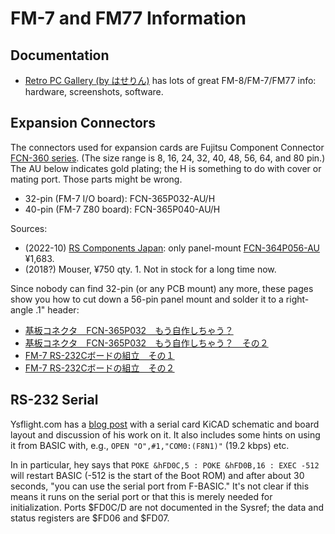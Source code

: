 FM-7 and FM77 Information
=========================

Documentation
-------------

- [Retro PC Gallery (by はせりん)][haserin] has lots of great
  FM-8/FM-7/FM77 info: hardware, screenshots, software.


Expansion Connectors
--------------------

The connectors used for expansion cards are Fujitsu Component Connector
[FCN-360 series][fcn360]. (The size range is 8, 16, 24, 32, 40, 48, 56, 64,
and 80 pin.) The AU below indicates gold plating; the H is something to do
with cover or mating port. Those parts might be wrong.

- 32-pin (FM-7 I/O board): FCN-365P032-AU/H
- 40-pin (FM-7 Z80 board): FCN-365P040-AU/H

Sources:
- (2022-10) [RS Components Japan][rs]: only panel-mount
  [FCN-364P056-AU][rs56] ¥1,683.
- (2018?) Mouser, ¥750 qty. 1. Not in stock for a long time now.

Since nobody can find 32-pin (or any PCB mount) any more, these pages show
you how to cut down a 56-pin panel mount and solder it to a right-angle .1"
header:
- [基板コネクタ　FCN-365P032　もう自作しちゃう？][kk 0bff17]
- [基板コネクタ　FCN-365P032　もう自作しちゃう？　その２][kk 772fd4]
- [FM-7 RS-232Cボードの組立　その１][kk 5773e8]
- [FM-7 RS-232Cボードの組立　その２][kk 7d9331]


RS-232 Serial
-------------

Ysflight.com has a [blog post][ys serial] with a serial card KiCAD
schematic and board layout and discussion of his work on it. It also
includes some hints on using it from BASIC with, e.g., `OPEN
"O",#1,"COM0:(F8N1)"` (19.2 kbps) etc.

In in particular, hey says that `POKE &hFD0C,5 : POKE &hFD0B,16 : EXEC
-512` will restart BASIC (-512 is the start of the Boot ROM) and after
about 30 seconds, "you can use the serial port from F-BASIC." It's not
clear if this means it runs on the serial port or that this is merely
needed for initialization. Ports $FD0C/D are not documented in the Sysref;
the data and status registers are $FD06 and $FD07.



<!-------------------------------------------------------------------->
[haserin]: http://haserin09.la.coocan.jp/index.html

[fcn360]: https://www.fujitsu.com/downloads/MICRO/fcl/connectors/fcn-360.pdf
[kk 0bff17]: http://kk.txt-nifty.com/retro/2022/04/post-0bff17.html
[kk 5773e8]: http://kk.txt-nifty.com/retro/2022/04/post-5773e8.html
[kk 772fd4]: http://kk.txt-nifty.com/retro/2022/04/post-772fd4.html
[kk 7d9331]: http://kk.txt-nifty.com/retro/2022/04/post-7d9331.html
[rs56]: https://jp.rs-online.com/web/p/pcb-headers/6020353
[rs]: https://jp.rs-online.com

[ys serial]: http://ysflight.in.coocan.jp/FM/fm7_rs232c/e.html
